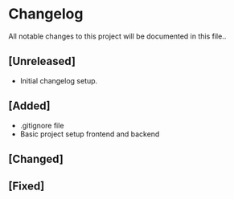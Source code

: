 # Changelog

All notable changes to this project will be documented in this file..

## [Unreleased]
- Initial changelog setup.

## [Added]
- .gitignore file
- Basic project setup frontend and backend

## [Changed]


## [Fixed]
